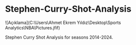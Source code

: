 # Stephen-Curry-Shot-Analysis

![Açıklama](C:\Users\Ahmet Ekrem Yıldız\Desktop\Sports Analytics\NBA\Pictures.jfif)


Stephen Curry Shot Analysis for seasons 2014-2024.
